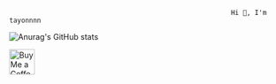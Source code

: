                                                             Hi 👋, I'm tayonnnn
 ![Anurag's GitHub stats](https://github-readme-stats.vercel.app/api?username=tayonnnn&theme=nord&show_icons=true) 
 
 
 
 <a href='https://ko-fi.com/tayonnnn' target='_blank'><img height='35' style='border:0px;height:46px;' src='https://az743702.vo.msecnd.net/cdn/kofi3.png?v=0' border='0' alt='Buy Me a Coffee at ko-fi.com' />

  

